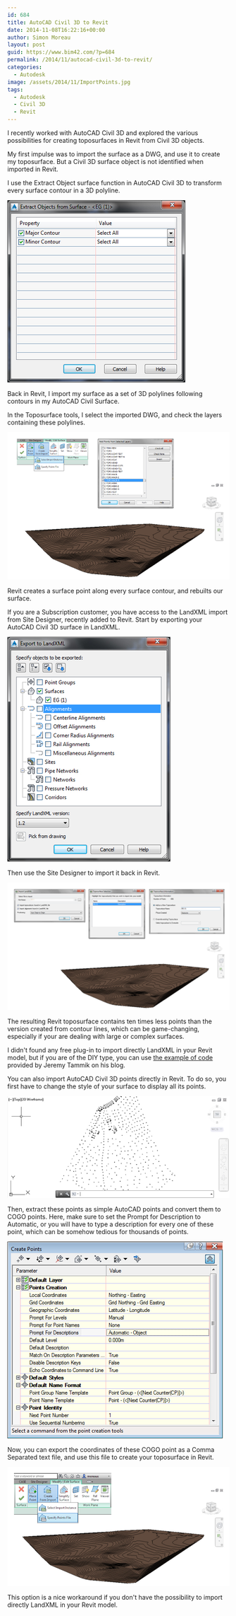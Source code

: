 ```yaml
---
id: 684
title: AutoCAD Civil 3D to Revit
date: 2014-11-08T16:22:16+00:00
author: Simon Moreau
layout: post
guid: https://www.bim42.com/?p=684
permalink: /2014/11/autocad-civil-3d-to-revit/
categories:
  - Autodesk
image: /assets/2014/11/ImportPoints.jpg
tags:
  - Autodesk
  - Civil 3D
  - Revit
---
```

I recently worked with AutoCAD Civil 3D and explored the various possibilities for creating toposurfaces in Revit from Civil 3D objects.

My first impulse was to import the surface as a DWG, and use it to create my toposurface. But a Civil 3D surface object is not identified when imported in Revit.

I use the Extract Object surface function in AutoCAD Civil 3D to transform every surface contour in a 3D polyline.

![ScreenClip-2](/assets/2014/11/ScreenClip-2.jpg)

Back in Revit, I import my surface as a set of 3D polylines following contours in my AutoCAD Civil Surface.

In the Toposurface tools, I select the imported DWG, and check the layers containing these polylines.

![ImportFromDWG](/assets/2014/11/ImportFromDWG.jpg)

Revit creates a surface point along every surface contour, and rebuilts our surface.

If you are a Subscription customer, you have access to the LandXML import from Site Designer, recently added to Revit. Start by exporting your AutoCAD Civil 3D surface in LandXML.

![ScreenClip-21](/assets/2014/11/ScreenClip-21.jpg)

Then use the Site Designer to import it back in Revit.

![ImportLandXML](/assets/2014/11/ImportLandXML.jpg)

The resulting Revit toposurface contains ten times less points than the version created from contour lines, which can be game-changing, especially if your are dealing with large or complex surfaces.

I didn't found any free plug-in to import directly LandXML in your Revit model, but if you are of the DIY type, you can use [the example of code](http://thebuildingcoder.typepad.com/blog/2010/01/import-landxml-surface.html "Import LandXML surface") provided by Jeremy Tammik on his blog.

You can also import AutoCAD Civil 3D points directly in Revit. To do so, you first have to change the style of your surface to display all its points.

![ScreenClip-4](/assets/2014/11/ScreenClip-4.jpg)

Then, extract these points as simple AutoCAD points and convert them to COGO points. Here, make sure to set the Prompt for Description to Automatic, or you will have to type a description for every one of these point, which can be somehow tedious for thousands of points.

![ScreenClip-5](/assets/2014/11/ScreenClip-5.jpg)

Now, you can export the coordinates of these COGO point as a Comma Separated text file, and use this file to create your toposurface in Revit.

![ImportPoints](/assets/2014/11/ImportPoints.jpg)

This option is a nice workaround if you don't have the possibility to import directly LandXML in your Revit model.